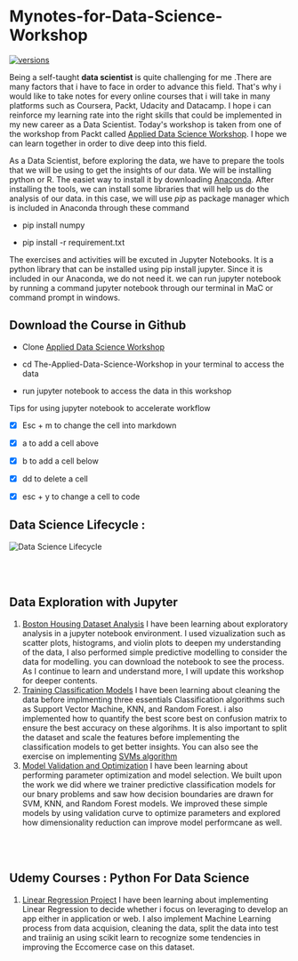 # Mynotes-for-Data-Science-Workshop
[![versions](https://img.shields.io/pypi/pyversions/pybadges.svg)](https://www.python.org/downloads/)

Being a self-taught **data scientist** is quite challenging for me .There are many factors that i have to face in order to advance this field. That's why i would like to take notes for every online courses that i will take in many platforms such as Coursera, Packt, Udacity and Datacamp. I hope i can reinforce my learning rate into the right skills that could be implemented in my new career as a Data Scientist. Today's workshop is taken from one of the workshop from Packt called [Applied Data Science Workshop](https://courses.packtpub.com/collections?page=3). I hope we can learn together in order to dive deep into this field. 

 As a Data Scientist, before exploring the data, we have to prepare the tools that we will be using to get the insights of our data. We will be installing python or R. The easiet way to install it by downloading [Anaconda](https://www.anaconda.com/). After installing the tools, we can install some libraries that will help us do the analysis of our data. in this case, we will use *pip* as package manager which is included in Anaconda through these command
- pip install numpy
+ pip install -r requirement.txt

The exercises and activities will be excuted in Jupyter Notebooks. It is a python library that can be installed using pip install jupyter. Since it is included in our Anaconda, we do not need it. we can run jupyter notebook by running a command jupyter notebook through our terminal in MaC or command prompt in windows. 

## Download the Course in Github
- Clone [Applied Data Science Workshop](https://github.com/PacktWorkshops/The-Applied-Data-Science-Workshop)
+ cd The-Applied-Data-Science-Workshop in your terminal to access the data
- run jupyter notebook to access the data in this workshop

Tips for using jupyter notebook to accelerate workflow 
* [x] Esc + m to change the cell into markdown
* [x] a to add a cell above
* [x] b to add a cell below
* [x] dd to delete a cell
* [x] esc + y to change a cell to code


## Data Science Lifecycle :
![Data Science Lifecycle](https://github.com/naiborhujosua/Notes-for-Data-Science-Workshop/blob/master/data%20science%20process.jpg)

<br><br>
Data Exploration with Jupyter
---

1. [Boston Housing Dataset Analysis](https://github.com/naiborhujosua/MyNotes-for-Data-Science-Workshop/blob/master/Boston%20Housing%20Dataset.ipynb) I have been  learning about exploratory analysis in a jupyter notebook environment. I used vizualization such as scatter plots, histograms, and violin plots to deepen my understanding of the data, I also performed simple predictive modelling to consider the data for modelling. you can download the notebook to see the process. As I continue to learn and understand more, I will update this workshop for deeper contents.
2. [Training Classification Models](https://github.com/naiborhujosua/MyNotes-for-Data-Science-Workshop/blob/master/Training%20Model%20Classifiers.ipynb) I have been  learning about cleaning the data before implmenting three essentials Classification algorithms such as Support Vector Machine, KNN, and Random Forest. i also implemented how to quantify the best score best on confusion matrix to ensure the best accuracy on these algorihms. It is also important to split the dataset and scale the features before implementing the classification models to get better insights. You can also see the exercise on implementing [SVMs algorithm](https://github.com/naiborhujosua/MyNotes-for-Data-Science-Workshop/blob/master/Implementing%20SVM%20algorithms.ipynb) 
2. [Model Validation and Optimization](https://github.com/naiborhujosua/MyNotes-for-Data-Science-Workshop/blob/master/Model%20Validation%20and%20Optimization.ipynb) I have been  learning about performing parameter optimization and model selection. We built upon the work we did where we trainer predictive classification models for our bnary problems and saw how decision boundaries are drawn for SVM, KNN, and Random Forest models. We improved these simple models by using validation curve to optimize parameters and explored how dimensionality reduction can improve model performcane as well. 



<br><br>
Udemy Courses : Python For Data Science
---

1. [Linear Regression Project](https://github.com/naiborhujosua/MyNotes-for-Data-Science-Workshop/blob/master/02-Linear%20Regression%20Project.ipynb) I have been  learning about implementing Linear Regression to decide whether i focus on leveraging to develop an app either in application or web. I also implement Machine Learning process from data acquision, cleaning the data, split the data into test and traiinig an using scikit learn to recognize some tendencies in improving the Eccomerce case on this dataset. 






